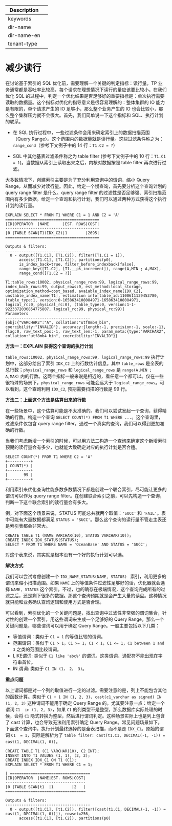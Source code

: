 | Description   |                 |
|---------------|-----------------|
| keywords      |                 |
| dir-name      |                 |
| dir-name-en   |                 |
| tenant-type   |                 |

# 减少读行

在讨论基于索引的 SQL 优化前，需要理解一个关键的判定指标：读行量。TP 业务通常都是吞吐率比较高，每个请求在理想情况下读行的量应该要比较小。在我们优化 SQL 的过程中，判定一个优化结果是否足够好的重要指标是：单次执行需要读取的数据量。这个指标对优化的指导意义是很容易理解的：整体集群的 IO 能力是有限的，单个请求产生的 IO 足够小，那么整个业务产生的 IO 也会比较小，那么整个集群压力就不会很大。首先，我们简单说一下这个指标和 SQL、执行计划的联系。

* 在 SQL 执行过程中，一些过滤条件会用来确定索引上的数据扫描范围（Query Range）。这个范围内的数据量就是读行量。这些过滤条件称之为：`range_cond`（参考下文例子中的 14 行：`T1.C2 = ?`）

* SQL 中其他基表过滤条件称之为 table filter (参考下文例子中的 10 行：`T1.C1 = 1`)。当数据从索引上读取出来之后，内核对数据按照 table filter 再次进行过滤。

大多数情况下，创建索引主要是为了充分利用查询中的谓词，缩小 Query Range，从而减少对读行量。因此，给定一个慢查询，首先要分析这个查询计划的 query range filter 是什么、query range filter 的过滤性是否足够强、索引扫描范围内有多少数据。给定一个查询和执行计划，我们可以通过两种方式获得这个执行计划的读行量。

```
EXPLAIN SELECT * FROM T1 WHERE C1 = 1 AND C2 = 'A'
=========================================
|ID|OPERATOR  |NAME      |EST. ROWS|COST|
-----------------------------------------
|0 |TABLE SCAN|T1(IDX_C2)|1        |2695|
=========================================

Outputs & filters:
-------------------------------------
  0 - output([T1.C1], [T1.C2]), filter([T1.C1 = 1]),
      access([T1.C1], [T1.C2]), partitions(p0),
      is_index_back=true, filter_before_indexback[false],
      range_key([T1.C2], [T1.__pk_increment]), range(A,MIN ; A,MAX),
      range_cond([T1.C2 = ?])

T1:table_rows:10002, physical_range_rows:99, logical_range_rows:99, index_back_rows:99, output_rows:0, est_method:local_storage, optimization_method=cost_based, avaiable_index_name[IDX_C2], unstable_index_name[T1], estimation info[table_id:1100611139453780, (table_type:1, version:0-1658634108084971-1658634108084971, logical_rc:0, physical_rc:0), (table_type:0, version:1-1-9223372036854775807, logical_rc:99, physical_rc:99)]
Parameters
-------------------------------------
{obj:{"VARCHAR2":"A", collation:"utf8mb4_bin", coercibility:"INVALID"}, accuracy:{length:-1, precision:-1, scale:-1}, flag:0, raw_text_pos:-1, raw_text_len:-1, param_meta:{type:"VARCHAR2", collation:"utf8mb4_bin", coercibility:"INVALID"}}
```

**方法一：EXPLAIN 获得这个查询的执行计划**

`table_rows:10002, physical_range_rows:99, logical_range_rows:99` 执行计划中，这部分给出了索引 `IDX_C2` 上的行数估计信息。其中 `table_rows` 是全表的总行数；`physical_range_rows` 和 `logical_range_rows` 是 `range(A,MIN ; A,MAX)` 内的行数。这两个指标一般来说是相近的，看任意一个都可以。仅在一些很特殊的场景下，`physical_range_rows` 可能会远大于 `logical_range_rows`。可以看到，这个查询利用 `IDX_C2`, 预期需要扫描的行数是 99 行。

**方法二：上面这个方法是估算出来的行数**

在一些场景中，这个估算可能是不太准确的。我们可以尝试发起一个查询，获得精确的行数。构造一个查询 `SELECT COUNT(*) FROM T1 WHERE ...`。这个查询里，过滤条件仅包含 query range filter。通过一个真实的查询，我们可以得到更加准确的行数。

当我们考虑新增一个索引的时候，可以用方法二构造一个查询来确定这个新增索引预期的读行量会有多少，也就能大致确定对应的执行计划是否合适。

```
SELECT COUNT(*) FROM T1 WHERE C2 = 'A'
+----------+
| COUNT(*) |
+----------+
|       99 |
+----------+
```

利用索引来优化查询性能多数多数情况下都是创建一个联合索引，尽可能让更多的谓词可以作为 query range filter。在创建联合索引之前，可以先构造一个查询，判断一下这个联合索引的读行量会有多大。

例，对下面这个场景来说，STATUS 可能总共就两个取值：`'SUCC'` 和 `'FAIL'`。表中可能有大量数据都满足 `STATUS = 'SUCC'`。那么这个查询的读行量不管走主表还是索引表都会非常大。

```
CREATE TABLE T1 (NAME VARCHAR(10), STATUS VARCHAR(10));
CREATE INDEX IDX_STATUS(STATUS);
SELECT * FROM T1 WHERE NAME = 'OceanBase' AND STATUS = 'SUCC';
```

对这个表来说，其实就是根本没有一个好的执行计划可以选。

**解决方式**

我们可以尝试考虑创建一个 `IDX_NAME_STATUS(NAME, STATUS) ` 索引，利用更多的谓词来缩小扫描范围。如果 `NAME` 上的等值条件过滤性足够好的话，优化器就会选择 `NAME, STATUS` 这个索引。不过，也的确存在极端情况，这个查询完成所有的过滤之后，还是剩下很多的数据。那这个查询预期就是会产生大量的读盘。这种情况就只能和业务确认查询逻辑和使用方式是否合理。

可以看到，索引优化的一个关键问题是，找出查询中过滤性非常强的谓词集合，针对性的创建一个索引，用这些谓词来生成一个足够好的 Query Range。那么一个关键问题是，哪些谓词可以用于确定 Query Range。一般主要包括以下几类：

* 等值谓词：类似于 `C1 = 1` 的等值比较的谓词。
* 范围谓词：类似于 `C1 > 1`，`C1 >= 1`，`C1 < 1`，`C1 <= 1`，`C1 between 1 and 3` 之类的范围比较谓词。
* LIKE谓词: 类似于 `C1 like 'abc%'` 的谓词。这类谓词，通配符不能出现在字符串首位。
* IN 谓词: 类似于 `C1 IN (1， 2， 3)`。

**重点问题**

以上谓词都是对一个列的取值进行一定的过滤。需要注意的是，列上不能包含其他的函数计算。类似于 `C1 + 1 IN (1, 2, 3)`、`cast(c1_varchar as signed) IN (1, 2, 3)` 这种谓词不能用于确定 Query Range 的。尤其要注意一点：给定一个谓词 `C1  in (1, 2, 3)`，如果 `C1` 的列类型不是整型，那么数据库实际处理的时候，会将 `C1` 隐式转换为整型，然后进行谓词判定。这种场景实际上也是列上包含了 cast 计算，也会导致无法利用索引确定 Query Range。常见问题场景如下。下面这个查询中，执行计划最终选择的是全表扫描，而不是走 `IDX_C1`。原始的谓词 `C1  = 1`，实际是解析为了 `table filter: cast(t1.C1, DECIMAL(-1, -1)) = cast(1, DECIMAL(1, 0))`。

```
CREATE TABLE T1 (C1 VARCHAR(10), C2 INT);
INSERT INTO T1 VALUES (1, 1), (2, 2);
CREATE INDEX IDX_C1 ON T1 (C1);
EXPLAIN SELECT * FROM T1 WHERE C1 = 1;

| ===================================
|ID|OPERATOR  |NAME|EST. ROWS|COST|
-----------------------------------
|0 |TABLE SCAN|t1  |1        |2   |
===================================

Outputs & filters:
-------------------------------------
  0 - output([t1.C1], [t1.C2]), filter([cast(t1.C1, DECIMAL(-1, -1)) = cast(1, DECIMAL(1, 0))]), rowset=256,
      access([t1.C1], [t1.C2]), partitions(p0)
```
